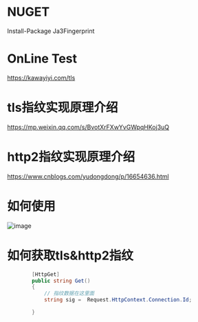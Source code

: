 # NUGET
Install-Package Ja3Fingerprint

# OnLine Test
https://kawayiyi.com/tls

# tls指纹实现原理介绍
https://mp.weixin.qq.com/s/BvotXrFXwYvGWpqHKoj3uQ

# http2指纹实现原理介绍
 https://www.cnblogs.com/yudongdong/p/16654636.html
 
# 如何使用

![image](https://dimg04.c-ctrip.com/images/0v50f120009x0k3rw360F.png)

# 如何获取tls&http2指纹
```csharp
        [HttpGet]
        public string Get()
        {
            // 指纹数据在这里面
            string sig =  Request.HttpContext.Connection.Id;

        }
```
